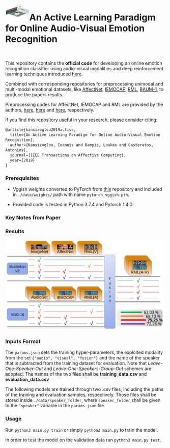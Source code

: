 <p align='right'>
    <img align='left' width='15%' src='images/TeaserImage.svg'>
	<h1>
    	An Active Learning Paradigm for Online Audio-Visual Emotion Recognition
	</h1>
	<br>
</p>

This repository contains the **official code** for developing an online emotion recognition classifier using audio-visual modalities and deep reinforcement learning techniques introduced [here](https://ieeexplore.ieee.org/document/8937495).

Combined with corresponding repositories for preprocessing unimodal and multi-modal emotional datasets, like [AffectNet](http://mohammadmahoor.com/affectnet/), [IEMOCAP](https://sail.usc.edu/iemocap/), [RML](http://shachi.org/resources/4965), [BAUM-1](https://archive.ics.uci.edu/ml/datasets/BAUM-1), to produce the papers results.

Preprocessing codes for AffectNet, IEMOCAP and RML are provided by the authors, [here](https://github.com/IoannisKansizoglou/AffectNet-preprocess), [here](https://github.com/IoannisKansizoglou/Iemocap-preprocess) and [here](https://github.com/IoannisKansizoglou/RML-preprocess), respectively.

If you find this repository useful in your research, please consider citing:

    @article{kansizoglou2019active,
      title={An Active Learning Paradigm for Online Audio-Visual Emotion Recognition},
      author={Kansizoglou, Ioannis and Bampis, Loukas and Gasteratos, Antonios},
      journal={IEEE Transactions on Affective Computing},
      year={2019}
    }

### Prerequisites

* Vggish weights converted to PyTorch from [this](https://github.com/tcvrick/audioset-vggish-tensorflow-to-pytorch) repository and included in ```./data/weights/``` path with name ```pytorch_vggish.pth```.

* Provided code is tested in Python 3.7.4 and Pytorch 1.4.0.

### Key Notes from Paper

### Results

<img src="images/StrategyRMLU.svg">

### Inputs Format

The ```params.json``` sets the training hyper-parameters, the exploited modality from the set ```{"audio", "visual", "fusion"}``` and the name of the speaker that is subtracted from the training dataset for evaluation. Note that *Leave-One-Speaker-Out* and *Leave-One-Speakers-Group-Out* schemes are adopted. The names of the two files shall be **training_data.csv** and **evaluation_data.csv**

The following models are trained through two .csv files, including the paths of the training and evaluation samples, respectively. Those files shall be stored inside ```./data/speaker_folder```, where ```speaker_folder``` shall be given to the ```"speaker"``` variable in the ```params.json``` file.

### Usage

Run ```python3 main.py train``` or simply ```python3 main.py``` to train the model.

In order to test the model on the validation data run ```python3 main.py test```.
